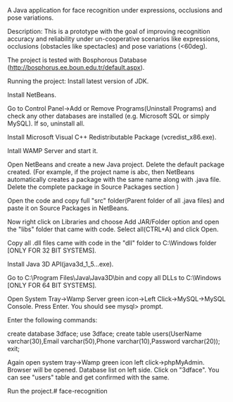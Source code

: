 A Java application for face recognition under expressions, occlusions and pose variations.

Description:
This is a prototype with the goal of improving recognition accuracy and reliability under un-cooperative scenarios like expressions, occlusions (obstacles like spectacles) and pose variations (<60deg).

The project is tested with Bosphorous Database (http://bosphorus.ee.boun.edu.tr/default.aspx).

Running the project:
Install latest version of JDK.

Install NetBeans.

Go to Control Panel->Add or Remove Programs(Uninstall Programs) and check any other databases are installed (e.g. Microsoft SQL or simply MySQL). If so, uninstall all.

Install Microsoft Visual C++ Redistributable Package (vcredist_x86.exe).

Intall WAMP Server and start it.

Open NetBeans and create a new Java project. Delete the default package created. (For example, if the project name is abc, then NetBeans automatically creates a package with the same name along with .java file. Delete the complete package in Source Packages section )

Open the code and copy full "src" folder(Parent folder of all .java files) and paste it on Source Packages in NetBeans.

Now right click on Libraries and choose Add JAR/Folder option and open the "libs" folder that came with code. Select all(CTRL+A) and click Open.

Copy all .dll files came with code in the "dll" folder to C:\Windows folder [ONLY FOR 32 BIT SYSTEMS].

Install Java 3D API(java3d_1_5...exe).

Go to C:\Program Files\Java\Java3D\bin and copy all DLLs to C:\Windows [ONLY FOR 64 BIT SYSTEMS].

Open System Tray->Wamp Server green icon->Left Click->MySQL->MySQL Console. Press Enter. You should see mysql> prompt.

Enter the following commands:

 
 create database 3dface;
 use 3dface;
 create table users(UserName varchar(30),Email varchar(50),Phone varchar(10),Password varchar(20));
 exit;
 
Again open system tray->Wamp green icon left click->phpMyAdmin. Browser will be opened. Database list on left side. Click on "3dface". You can see "users" table and get confirmed with the same.

Run the project.# face-recognition
